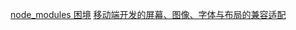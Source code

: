 [node_modules 困境](https://mp.weixin.qq.com/s/9R4Cxlp9G4Vbs9BbY6jS6w)
[移动端开发的屏幕、图像、字体与布局的兼容适配](https://mp.weixin.qq.com/s/oTsoKiQ50uYoNxMgrblR6A)